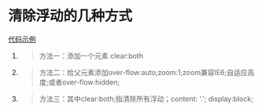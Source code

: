 # 清除浮动的几种方式 #  

[代码示例](https://github.com/hhtrookie/recordGit/tree/master/record/clear.html)  

1. 
    > 方法一：添加一个元素 clear:both  
2. 
    > 方法二：给父元素添加over-flow:auto;zoom:1;zoom兼容IE6;自适应高度;或者over-flow:hidden;    
3. 
    > 方法三：其中clear:both;指清除所有浮动；content: '.'; display:block;  
    
